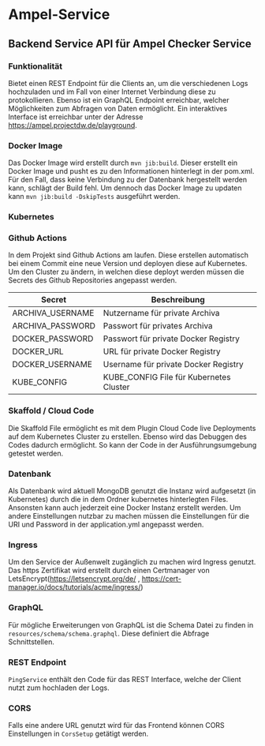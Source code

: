 # Ampel-Service
## Backend Service API für Ampel Checker Service

### Funktionalität
Bietet einen REST Endpoint für die Clients an, um die verschiedenen Logs hochzuladen und 
im Fall von einer Internet Verbindung diese zu protokollieren. Ebenso ist ein GraphQL Endpoint erreichbar, 
welcher Möglichkeiten zum Abfragen von Daten ermöglicht. 
Ein interaktives Interface ist erreichbar unter der Adresse https://ampel.projectdw.de/playground. 

### Docker Image
Das Docker Image wird erstellt durch ``mvn jib:build``. Dieser erstellt ein Docker Image und pusht es zu den Informationen
hinterlegt in der pom.xml. Für den Fall, dass keine Verbindung zu der Datenbank hergestellt werden kann, schlägt der Build fehl.
Um dennoch das Docker Image zu updaten kann ``mvn jib:build -DskipTests`` ausgeführt werden.
### Kubernetes


### Github Actions
In dem Projekt sind Github Actions am laufen. Diese erstellen automatisch bei einem Commit eine neue Version und 
deployen diese auf Kubernetes. Um den Cluster zu ändern, in welchen diese deployt werden müssen die Secrets des Github Repositories
angepasst werden.

| Secret | Beschreibung |
| --- | ----------- |
| ARCHIVA_USERNAME | Nutzername für private Archiva |
| ARCHIVA_PASSWORD | Passwort für privates Archiva |
| DOCKER_PASSWORD | Passwort für private Docker Registry |
| DOCKER_URL | URL für private Docker Registry |
| DOCKER_USERNAME | Username für private Docker Registry |
| KUBE_CONFIG | KUBE_CONFIG File für Kubernetes Cluster |

### Skaffold / Cloud Code
Die Skaffold File ermöglicht es mit dem Plugin Cloud Code live Deployments auf dem Kubernetes Cluster zu erstellen.
Ebenso wird das Debuggen des Codes dadurch ermöglicht. So kann der Code in der Ausführungsumgebung getestet werden.
### Datenbank
Als Datenbank wird aktuell MongoDB genutzt die Instanz wird aufgesetzt (in Kubernetes) durch die in dem Ordner kubernetes
hinterlegten Files. Ansonsten kann auch jederzeit eine Docker Instanz erstellt werden. Um andere Einstellungen nutzbar zu machen
müssen die Einstellungen für die URI und Password in der application.yml angepasst werden.
### Ingress
Um den Service der Außenwelt zugänglich zu machen wird Ingress genutzt. Das https Zertifikat wird erstellt durch
einen Certmanager von LetsEncrypt(https://letsencrypt.org/de/ , https://cert-manager.io/docs/tutorials/acme/ingress/)
### GraphQL 
Für mögliche Erweiterungen von GraphQL ist die Schema Datei zu finden in ``resources/schema/schema.graphql``. Diese definiert 
die Abfrage Schnittstellen.

### REST Endpoint
``PingService`` enthält den Code für das REST Interface, welche der Client nutzt zum hochladen der Logs.

### CORS
Falls eine andere URL genutzt wird für das Frontend können CORS Einstellungen in ``CorsSetup`` getätigt werden.

